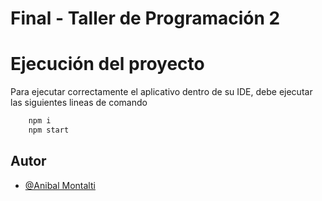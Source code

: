 # Final - Taller de Programación 2

# Ejecución del proyecto
Para ejecutar correctamente el aplicativo dentro de su IDE, debe ejecutar las siguientes lineas de comando

```bash
    npm i 
    npm start
```

## Autor
- [@Anibal Montalti](https://github.com/AnibalMontalti)
